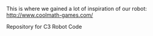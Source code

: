 This is where we gained a lot of inspiration of our robot: http://www.coolmath-games.com/

Repository for C3 Robot Code
